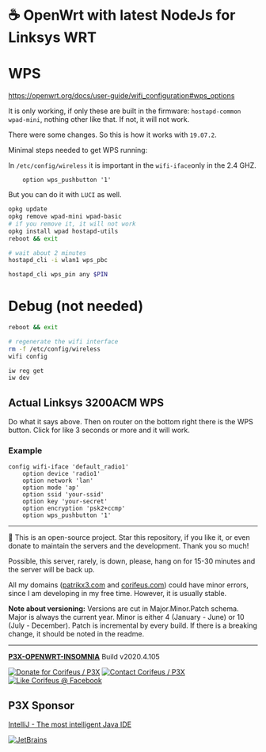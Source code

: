 [//]: #@corifeus-header

# ☕ OpenWrt with latest NodeJs for Linksys WRT

                        
[//]: #@corifeus-header:end
# WPS

https://openwrt.org/docs/user-guide/wifi_configuration#wps_options

It is only working, if only these are built in the firmware: ```hostapd-common wpad-mini```, nothing other like that. If not, it will not work.

There were some changes. So this is how it works with ```19.07.2```.

Minimal steps needed to get WPS running:

In ```/etc/config/wireless``` it is important in the ```wifi-iface```only in the 2.4 GHZ.

```text
    option wps_pushbutton '1'
```

But you can do it with ```LUCI``` as well.

```bash
opkg update
opkg remove wpad-mini wpad-basic
# if you remove it, it will not work
opkg install wpad hostapd-utils
reboot && exit

# wait about 2 minutes
hostapd_cli -i wlan1 wps_pbc

hostapd_cli wps_pin any $PIN
```

# Debug (not needed)

```bash
reboot && exit

# regenerate the wifi interface
rm -f /etc/config/wireless
wifi config

iw reg get
iw dev
```


## Actual Linksys 3200ACM WPS

Do what it says above. Then on router on the bottom right there is the WPS button. Click for like 3 seconds or more and it will work.

### Example

```text
config wifi-iface 'default_radio1'
	option device 'radio1'
	option network 'lan'
	option mode 'ap'
	option ssid 'your-ssid'
	option key 'your-secret'
	option encryption 'psk2+ccmp'
	option wps_pushbutton '1'

```



[//]: #@corifeus-footer

---

🙏 This is an open-source project. Star this repository, if you like it, or even donate to maintain the servers and the development. Thank you so much!

Possible, this server, rarely, is down, please, hang on for 15-30 minutes and the server will be back up.

All my domains ([patrikx3.com](https://patrikx3.com) and [corifeus.com](https://corifeus.com)) could have minor errors, since I am developing in my free time. However, it is usually stable.

**Note about versioning:** Versions are cut in Major.Minor.Patch schema. Major is always the current year. Minor is either 4 (January - June) or 10 (July - December). Patch is incremental by every build. If there is a breaking change, it should be noted in the readme.


---

[**P3X-OPENWRT-INSOMNIA**](https://pages.corifeus.com/openwrt-insomnia) Build v2020.4.105

[![Donate for Corifeus / P3X](https://img.shields.io/badge/Donate-Corifeus-003087.svg)](https://www.paypal.com/cgi-bin/webscr?cmd=_s-xclick&hosted_button_id=QZVM4V6HVZJW6)  [![Contact Corifeus / P3X](https://img.shields.io/badge/Contact-P3X-ff9900.svg)](https://www.patrikx3.com/en/front/contact) [![Like Corifeus @ Facebook](https://img.shields.io/badge/LIKE-Corifeus-3b5998.svg)](https://www.facebook.com/corifeus.software)


## P3X Sponsor

[IntelliJ - The most intelligent Java IDE](https://www.jetbrains.com/?from=patrikx3)

[![JetBrains](https://cdn.corifeus.com/assets/svg/jetbrains-logo.svg)](https://www.jetbrains.com/?from=patrikx3)




[//]: #@corifeus-footer:end
